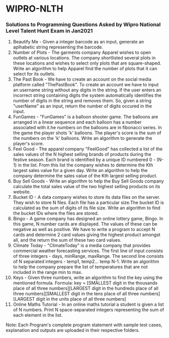 # WIPRO-NLTH
### Solutions to Programming Questions Asked by Wipro National Level Talent Hunt Exam in Jan2021

1. Beautify Me - Given a integer barcode as an input, generate an aplhabetic string representing the barcode.
2. Number of Plots - The garments company Apparel wishes to open outlets at various locations. The company shortlisted several plots in these locations and wishes to select only plots that are square-shaped. Write an algorithm to help Apparel find the number of plots that it can select for its outlets.
3. The Past Book - We have to create an account on the social media platform called "ThePastBook". To create an account we have to input an username string without any digits in the string.  If the user enters an incorrect string containing digits the system automatically identifies the number of digits in the string and removes them. So, given a string "userName" as an input, return the number of digits occured in the input.
4. FunGames - "FunGames" is a balloon shooter game.  The balloons are arranged in a linear sequence and each balloon has a number associated with it.he numbers on the balloons are in fibonacci series. In the game the player shots 'k' balloons. The player's score is the sum of the numbers on the 'k' balloons. Write an algorithm to generate the player's score.
5. Feel Good - The apparel company "FeelGood" has collected a list of the sales values of the N highest selling brands of products during the festive season. Each brand is identified by a unique ID numbered 0 - (N-1) in the list. From this list the company wishes to determine the Kth largest sales value for a given day. Write an algorithm to help the company determine the sales value of the Kth largest selling product.
6. Buy Sell Goods - Write an algorithm to help the Buy Sell Goods company calculate the total sales value of the two highest selling products on its website.
7. Bucket ID - A data company wishes to store its data files on the server. They wish to store N files. Each file has a particular size.The bucket ID is calculated as the sum of digits of its file size. Write an algorithm to find the bucket IDs where the files are stored.
8. Bingo - A game company has designed an online lottery game, Bingo. In this game, N number cards are displayed. The values of these can be negative as well as positive. We have to write a program to accept N cards and determine 2 card values giving the highest product amongst all, and the return the sum of these two card values.
9. Climate Today - "ClimateToday" is a media company that provides commercial weather forecasting services. The first line of input consists of three integers - days, minRange, maxRange. The second line consists of N separated integers - temp1, temp2... temp N-1. Write an algorithm to help the company prepare the list of temperatures that are not included in the range min to max.
10. Keys - Given three numbers, write an algorithm to find the key using the mentioned formula. Formula:  key = [SMALLEST digit in the thousands place of all three numbers][LARGEST digit in the hundreds place of all three numbers][SMALLEST digit in the tens place of all three numbers][LARGEST digit in the units place of all three numbers]
11. Online Maths Tutorial - In an online maths tutorial a student is given a list of N numbers. Print N space-separated integers representing the sum of each element in the list.

Note: Each Program's complete program statement with sample test cases, explanation and outputs are uploaded in their respective folders.
